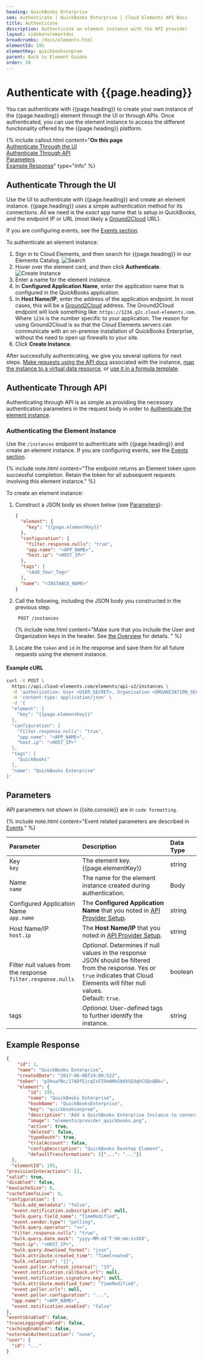```yaml
---
heading: QuickBooks Enterprise
seo: Authenticate | QuickBooks Enterprise | Cloud Elements API Docs
title: Authenticate
description: Authenticate an element instance with the API provider
layout: sidebarelementdoc
breadcrumbs: /docs/elements.html
elementId: 195
elementKey: quickbooksonprem
parent: Back to Element Guides
order: 20
---
```


# Authenticate with {{page.heading}}

You can authenticate with {{page.heading}} to create your own instance of the {{page.heading}} element through the UI or through APIs. Once authenticated, you can use the element instance to access the different functionality offered by the {{page.heading}} platform.

{% include callout.html content="<strong>On this page</strong><br/><a href=#authenticate-through-the-ui>Authenticate Through the UI</a><br/><a href=#authenticate-through-api>Authenticate Through API</a><br/><a href=#parameters>Parameters</a><br/><a href=#example-response>Example Response</a>" type="info" %}

## Authenticate Through the UI

Use the UI to authenticate with {{page.heading}} and create an element instance. {{page.heading}} uses a simple authentication method for its connections. All we need is the _exact_ app name that is setup in QuickBooks, and the endpoint IP or URL (most likely a [Ground2Cloud](https://docs.cloud-elements.com/home/ground-2-cloud-connect-your-on-premise-apps) URL).

If you are configuring events, see the [Events section](events.html).

To authenticate an element instance:

1. Sign in to Cloud Elements, and then search for {{page.heading}} in our Elements Catalog.
![Search](/assets/img/elements/element-search2.png)
4. Hover over the element card, and then click **Authenticate**.
![Create Instance](/assets/img/elements/authenticate-instance.gif)
1. Enter a name for the element instance.
2. In **Configured Application Name**, enter the application name that is configured in the QuickBooks application.
3. In **Host Name/IP**, enter the address of the application endpoint. In most cases, this will be a [Ground2Cloud](https://docs.cloud-elements.com/home/ground-2-cloud-connect-your-on-premise-apps) address. The Ground2Cloud endpoint will look something like: `https://1234.g2c.cloud-elements.com`. Where `1234` is the number specific to your application. The reason for using Ground2Cloud is so that the Cloud Elements servers can communicate with an on-premise installation of QuickBooks Enterprise, without the need to open up firewalls to your site.
1. Click **Create Instance**.

After successfully authenticating, we give you several options for next steps. [Make requests using the API docs](https://docs.cloud-elements.com/home/view-element-api-docs) associated with the instance, [map the instance to a virtual data resource](https://docs.cloud-elements.com/home/common-object), or [use it in a formula template](https://docs.cloud-elements.com/home/formula-template).

## Authenticate Through API

Authenticating through API is as simple as providing the necessary authentication parameters in the request body in order to [Authenticate the element instance](#authenticating-the-element-instance).

### Authenticating the Element Instance

Use the `/instances` endpoint to authenticate with {{page.heading}} and create an element instance. If you are configuring events, see the [Events section](events.html).

{% include note.html content="The endpoint returns an Element token upon successful completion. Retain the token for all subsequent requests involving this element instance." %}

To create an element instance:

1. Construct a JSON body as shown below (see [Parameters](#parameters)):

    ```json
    {
      "element": {
        "key": "{{page.elementKey}}"
      },
      "configuration": {
        "filter.response.nulls": "true",
        "app.name": "<APP_NAME>",
        "host.ip": "<HOST_IP>"
      },
      "tags": [
        "<Add_Your_Tag>"
      ],
      "name": "<INSTANCE_NAME>"
    }
    ```

1. Call the following, including the JSON body you constructed in the previous step:

        POST /instances

    {% include note.html content="Make sure that you include the User and Organization keys in the header. See <a href=index.html#authenticating-with-cloud-elements>the Overview</a> for details. " %}

1. Locate the `token` and `id` in the response and save them for all future requests using the element instance.

#### Example cURL

```bash
curl -X POST \
  https://api.cloud-elements.com/elements/api-v2/instances \
  -H 'authorization: User <USER_SECRET>, Organization <ORGANIZATION_SECRET>' \
  -H 'content-type: application/json' \
  -d '{
  "element": {
    "key": "{{page.elementKey}}"
  },
  "configuration": {
    "filter.response.nulls": "true",
    "app.name": "<APP_NAME>",
    "host.ip": "<HOST_IP>"
  },
  "tags": [
    "QuickBooks"
  ],
  "name": "QuickBooks Enterprise"
}'
```
## Parameters

API parameters not shown in {{site.console}} are in `code formatting`.

{% include note.html content="Event related parameters are described in <a href=events.html>Events</a>." %}

| Parameter | Description   | Data Type |
| :------------- | :------------- | :------------- |
| Key<br/>`key` | The element key.<br/>{{page.elementKey}}  | string  |
|  Name<br/>`name` |  The name for the element instance created during authentication.   | Body  |
| Configured Application Name</br>`app.name` | The **Configured Application Name** that you noted in [API Provider Setup](setup.html). | string |
| Host Name/IP</br>`host.ip` | The **Host Name/IP** that you noted in [API Provider Setup](setup.html). | string |
| Filter null values from the response <br/>`filter.response.nulls` | *Optional*. Determines if null values in the response JSON should be filtered from the response. Yes or `true` indicates that Cloud Elements will filter null values. <br/>Default: `true`.  | boolean |
| tags | *Optional*. User-defined tags to further identify the instance. | string |

## Example Response

```json
{
	"id": 1,
	"name": "QuickBooks Enterprise",
	"createdDate": "2017-06-06T19:08:52Z",
	"token": "pIHuafNc/17ADfEjcqIsFZ9eNNk58dXSEdqhC5QnQBk=",
	"element": {
		"id": 195,
		"name": "QuickBooks Enterprise",
		"hookName": "QuickBooksEnterprise",
		"key": "quickbooksonprem",
		"description": "Add a QuickBooks Enterprise Instance to connect your existing QuickBooks Enterprise account to the Finance Hub, allowing you to manage your customers, employees, invoices, purchase orders etc. across multiple Finance Elements. You will need your QuickBooks Enterprise account information to add an instance.",
		"image": "elements/provider_quickbooks.png",
		"active": true,
		"deleted": false,
		"typeOauth": true,
		"trialAccount": false,
		"configDescription": "QuickBooks Desktop Element",
		"defaultTransformations": [{"...": "..."}]
  },
  "elementId": 195,
"provisionInteractions": [],
"valid": true,
"disabled": false,
"maxCacheSize": 0,
"cacheTimeToLive": 0,
"configuration": {
  "bulk.add_metadata": "false",
  "event.notification.subscription.id": null,
  "bulk.query.field_name": "TimeModified",
  "event.vendor.type": "polling",
  "bulk.query.operator": ">=",
  "filter.response.nulls": "true",
  "bulk.query.date_mask": "yyyy-MM-dd'T'HH:mm:ssXXX",
  "host.ip": "<HOST_IP>",
  "bulk.query.download_format": "json",
  "bulk.attribute.created_time": "TimeCreated",
  "bulk.relations": "{}",
  "event.poller.refresh_interval": "15",
  "event.notification.callback.url": null,
  "event.notification.signature.key": null,
  "bulk.attribute.modified_time": "TimeModified",
  "event.poller.urls": null,
  "event.poller.configuration": "...",
  "app.name": "<APP_NAME>",
  "event.notification.enabled": "false"
},
"eventsEnabled": false,
"traceLoggingEnabled": false,
"cachingEnabled": false,
"externalAuthentication": "none",
"user": {
  "id": "..."
}
```
